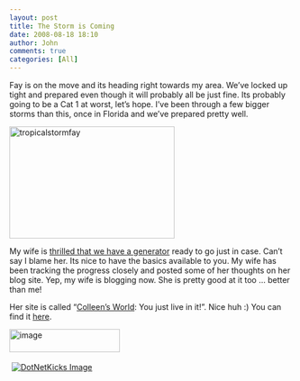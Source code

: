 ```yaml
---
layout: post
title: The Storm is Coming
date: 2008-08-18 18:10
author: John
comments: true
categories: [All]
---
```

<p>Fay is on the move and its heading right towards my area. We’ve locked up tight and prepared even though it will probably all be just fine. Its probably going to be a Cat 1 at worst, let’s hope. I’ve been through a few bigger storms than this, once in Florida and we’ve prepared pretty well. </p>  <p><a href="http://7papa7.com/FloridaLife/files/media/image/WindowsLiveWriter/TropicalStormFay_1419F/tropicalstormfay_2.jpg"><img title="tropicalstormfay" height="199" alt="tropicalstormfay" src="http://7papa7.com/FloridaLife/files/media/image/WindowsLiveWriter/TropicalStormFay_1419F/tropicalstormfay_thumb.jpg" width="293" border="0" /></a></p>  <p>My wife is <a href="/FloridaLife/blog/tropical-storm-fay/">thrilled that we have a generator</a> ready to go just in case. Can’t say I blame her. Its nice to have the basics available to you. My wife has been tracking the progress closely and posted some of her thoughts on her blog site. Yep, my wife is blogging now. She is pretty good at it too … better than me!</p>  <p>Her site is called “<a href="/FloridaLife/">Colleen’s World</a>: You just live in it!”. Nice huh :) You can find it <a href="/FloridaLife/">here</a>.</p>  <p><a href="http://images.johnpapa.net/wp-content/uploads/files/media/image/WindowsLiveWriter/TheStormisComing_FE2B/image_2.png"><img title="image" style="border-top-width: 0px; border-left-width: 0px; border-bottom-width: 0px; border-right-width: 0px" height="41" alt="image" src="http://images.johnpapa.net/wp-content/uploads/files/media/image/WindowsLiveWriter/TheStormisComing_FE2B/image_thumb.png" width="196" border="0" /></a></p><div class="wlWriterHeaderFooter" style="text-align:left; margin:0px; padding:4px 4px 4px 4px;"><a href="http://www.dotnetkicks.com/kick/?url=/all/the-storm-is-coming/"><img src="http://www.dotnetkicks.com/Services/Images/KickItImageGenerator.ashx?url=/all/the-storm-is-coming/&amp;bgcolor=0080C0&amp;fgcolor=FFFFFF&amp;border=000000&amp;cbgcolor=D4E1ED&amp;cfgcolor=000000" alt="DotNetKicks Image" border="0/"></a></div><div class="wlWriterHeaderFooter" style="text-align:left; margin:0px; padding:4px 4px 4px 4px;"><script type="text/javascript"><!-- var dzone_url = '/all/the-storm-is-coming/'; var dzone_title = 'The Storm is Coming'; var dzone_blurb = 'The Storm is Coming'; var dzone_style = '1'; --></script><script language="javascript" src="http://widgets.dzone.com/widgets/zoneit.js"></script> </div>

